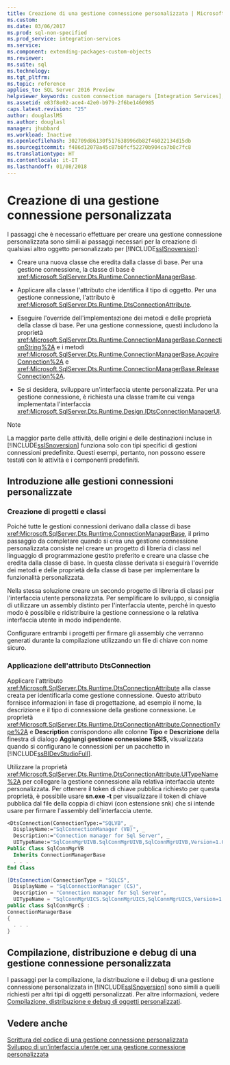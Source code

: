 ```yaml
---
title: Creazione di una gestione connessione personalizzata | Microsoft Docs
ms.custom: 
ms.date: 03/06/2017
ms.prod: sql-non-specified
ms.prod_service: integration-services
ms.service: 
ms.component: extending-packages-custom-objects
ms.reviewer: 
ms.suite: sql
ms.technology: 
ms.tgt_pltfrm: 
ms.topic: reference
applies_to: SQL Server 2016 Preview
helpviewer_keywords: custom connection managers [Integration Services], creating
ms.assetid: e83f8e02-ace4-42e0-b979-2f6be1460985
caps.latest.revision: "25"
author: douglaslMS
ms.author: douglasl
manager: jhubbard
ms.workload: Inactive
ms.openlocfilehash: 302709d86130f517638996db82f46022134d15db
ms.sourcegitcommit: f486d12078a45c87b0fcf52270b904ca7b0c7fc8
ms.translationtype: HT
ms.contentlocale: it-IT
ms.lasthandoff: 01/08/2018
---
```

# <a name="creating-a-custom-connection-manager"></a>Creazione di una gestione connessione personalizzata
  I passaggi che è necessario effettuare per creare una gestione connessione personalizzata sono simili ai passaggi necessari per la creazione di qualsiasi altro oggetto personalizzato per [!INCLUDE[ssISnoversion](../../../includes/ssisnoversion-md.md)]:  
  
-   Creare una nuova classe che eredita dalla classe di base. Per una gestione connessione, la classe di base è <xref:Microsoft.SqlServer.Dts.Runtime.ConnectionManagerBase>.  
  
-   Applicare alla classe l'attributo che identifica il tipo di oggetto. Per una gestione connessione, l'attributo è <xref:Microsoft.SqlServer.Dts.Runtime.DtsConnectionAttribute>.  
  
-   Eseguire l'override dell'implementazione dei metodi e delle proprietà della classe di base. Per una gestione connessione, questi includono la proprietà <xref:Microsoft.SqlServer.Dts.Runtime.ConnectionManagerBase.ConnectionString%2A> e i metodi <xref:Microsoft.SqlServer.Dts.Runtime.ConnectionManagerBase.AcquireConnection%2A> e <xref:Microsoft.SqlServer.Dts.Runtime.ConnectionManagerBase.ReleaseConnection%2A>.  
  
-   Se si desidera, sviluppare un'interfaccia utente personalizzata. Per una gestione connessione, è richiesta una classe tramite cui venga implementata l'interfaccia <xref:Microsoft.SqlServer.Dts.Runtime.Design.IDtsConnectionManagerUI>.  
  
> [!NOTE]  
>  La maggior parte delle attività, delle origini e delle destinazioni incluse in [!INCLUDE[ssISnoversion](../../../includes/ssisnoversion-md.md)] funziona solo con tipi specifici di gestioni connessioni predefinite. Questi esempi, pertanto, non possono essere testati con le attività e i componenti predefiniti.  
  
## <a name="getting-started-with-a-custom-connection-manager"></a>Introduzione alle gestioni connessioni personalizzate  
  
### <a name="creating-projects-and-classes"></a>Creazione di progetti e classi  
 Poiché tutte le gestioni connessioni derivano dalla classe di base <xref:Microsoft.SqlServer.Dts.Runtime.ConnectionManagerBase>, il primo passaggio da completare quando si crea una gestione connessione personalizzata consiste nel creare un progetto di libreria di classi nel linguaggio di programmazione gestito preferito e creare una classe che eredita dalla classe di base. In questa classe derivata si eseguirà l'override dei metodi e delle proprietà della classe di base per implementare la funzionalità personalizzata.  
  
 Nella stessa soluzione creare un secondo progetto di libreria di classi per l'interfaccia utente personalizzata. Per semplificare lo sviluppo, si consiglia di utilizzare un assembly distinto per l'interfaccia utente, perché in questo modo è possibile e ridistribuire la gestione connessione o la relativa interfaccia utente in modo indipendente.  
  
 Configurare entrambi i progetti per firmare gli assembly che verranno generati durante la compilazione utilizzando un file di chiave con nome sicuro.  
  
### <a name="applying-the-dtsconnection-attribute"></a>Applicazione dell'attributo DtsConnection  
 Applicare l'attributo <xref:Microsoft.SqlServer.Dts.Runtime.DtsConnectionAttribute> alla classe creata per identificarla come gestione connessione. Questo attributo fornisce informazioni in fase di progettazione, ad esempio il nome, la descrizione e il tipo di connessione della gestione connessione. Le proprietà <xref:Microsoft.SqlServer.Dts.Runtime.DtsConnectionAttribute.ConnectionType%2A> e **Description** corrispondono alle colonne **Tipo** e **Descrizione** della finestra di dialogo **Aggiungi gestione connessione SSIS**, visualizzata quando si configurano le connessioni per un pacchetto in [!INCLUDE[ssBIDevStudioFull](../../../includes/ssbidevstudiofull-md.md)].  
  
 Utilizzare la proprietà <xref:Microsoft.SqlServer.Dts.Runtime.DtsConnectionAttribute.UITypeName%2A> per collegare la gestione connessione alla relativa interfaccia utente personalizzata. Per ottenere il token di chiave pubblica richiesto per questa proprietà, è possibile usare **sn.exe -t** per visualizzare il token di chiave pubblica dal file della coppia di chiavi (con estensione snk) che si intende usare per firmare l'assembly dell'interfaccia utente.  
  
```vb  
<DtsConnection(ConnectionType:="SQLVB", _  
  DisplayName:="SqlConnectionManager (VB)", _  
  Description:="Connection manager for Sql Server", _  
  UITypeName:="SqlConnMgrUIVB.SqlConnMgrUIVB,SqlConnMgrUIVB,Version=1.0.0.0,Culture=neutral,PublicKeyToken=<insert public key token here>")> _  
Public Class SqlConnMgrVB  
  Inherits ConnectionManagerBase  
  . . .  
End Class  
```  
  
```csharp  
[DtsConnection(ConnectionType = "SQLCS",  
  DisplayName = "SqlConnectionManager (CS)",  
  Description = "Connection manager for Sql Server",  
  UITypeName = "SqlConnMgrUICS.SqlConnMgrUICS,SqlConnMgrUICS,Version=1.0.0.0,Culture=neutral,PublicKeyToken=<insert public key token here>")]  
public class SqlConnMgrCS :  
ConnectionManagerBase  
{  
  . . .  
}  
```  
  
## <a name="building-deploying-and-debugging-a-custom-connection-manager"></a>Compilazione, distribuzione e debug di una gestione connessione personalizzata  
 I passaggi per la compilazione, la distribuzione e il debug di una gestione connessione personalizzata in [!INCLUDE[ssISnoversion](../../../includes/ssisnoversion-md.md)] sono simili a quelli richiesti per altri tipi di oggetti personalizzati. Per altre informazioni, vedere [Compilazione, distribuzione e debug di oggetti personalizzati](../../../integration-services/extending-packages-custom-objects/building-deploying-and-debugging-custom-objects.md).    
  
## <a name="see-also"></a>Vedere anche  
 [Scrittura del codice di una gestione connessione personalizzata](../../../integration-services/extending-packages-custom-objects/connection-manager/coding-a-custom-connection-manager.md)   
 [Sviluppo di un'interfaccia utente per una gestione connessione personalizzata](../../../integration-services/extending-packages-custom-objects/connection-manager/developing-a-user-interface-for-a-custom-connection-manager.md)  
  
  
